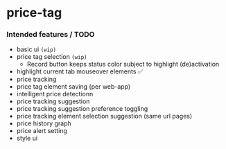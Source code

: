 # price-tag

### Intended features / TODO

 * basic ui `(wip)`
 * price tag selection `(wip)`
    * Record button keeps status color subject to highlight (de)activation 
 * highlight current tab mouseover elements ✅
 * price tracking
 * price tag element saving (per web-app)
 * intelligent price detectionn
 * price tracking suggestion
 * price tracking suggestion preference toggling
 * price tracking element selection suggestion (same url pages)
 * price history graph
 * price alert setting
 * style ui
